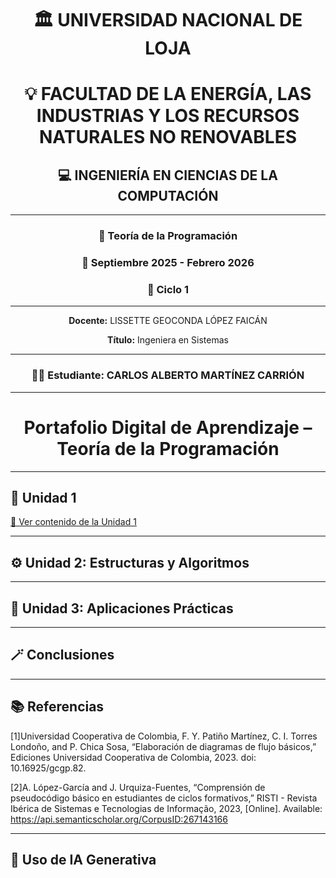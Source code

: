 <div align="center">

<h1>🏛️ UNIVERSIDAD NACIONAL DE LOJA</h1>
<h1>💡 FACULTAD DE LA ENERGÍA, LAS INDUSTRIAS Y LOS RECURSOS NATURALES NO RENOVABLES</h1>
<h2>💻 INGENIERÍA EN CIENCIAS DE LA COMPUTACIÓN</h2>

<hr>

<h3>📘 Teoría de la Programación</h2>
<h3>📅 Septiembre 2025 - Febrero 2026</h3>
<h3>🧩 Ciclo 1</h3>

<hr>


<p><b>Docente:</b> LISSETTE GEOCONDA LÓPEZ FAICÁN</p>
<p><b>Título:</b> Ingeniera en Sistemas</p>

<hr>

<h3>👨‍🎓 Estudiante: CARLOS ALBERTO MARTÍNEZ CARRIÓN</h3>

<hr>

<h1>Portafolio Digital de Aprendizaje – Teoría de la
Programación</h1>

</div>

---



## 🧩 Unidad 1
[🔗 Ver contenido de la Unidad 1](Unidad1.md)

---

## ⚙️ Unidad 2: Estructuras y Algoritmos  

---

## 🧠 Unidad 3: Aplicaciones Prácticas  

---

## 🪄 Conclusiones  

---

## 📚 Referencias  

[1]Universidad Cooperativa de Colombia, F. Y. Patiño Martínez, C. I. Torres Londoño, and P. Chica Sosa, “Elaboración de diagramas de flujo básicos,” Ediciones Universidad Cooperativa de Colombia, 2023. doi: 10.16925/gcgp.82.

[2]A. López-García and J. Urquiza-Fuentes, “Comprensión de pseudocódigo básico en estudiantes de ciclos formativos,” RISTI - Revista Ibérica de Sistemas e Tecnologias de Informação, 2023, [Online]. Available: https://api.semanticscholar.org/CorpusID:267143166
  


  


---

## 🤖 Uso de IA Generativa  
